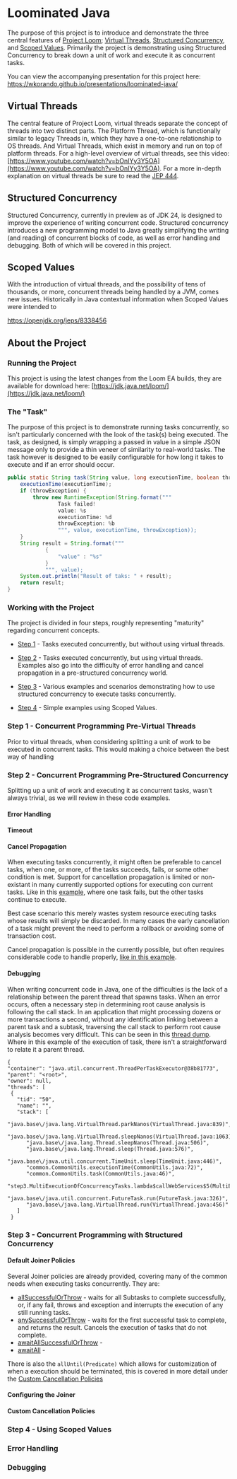 # Loominated Java

The purpose of this project is to introduce and demonstrate the three central features of [Project Loom](https://openjdk.org/projects/loom/); [Virtual Threads](#virtual-threads), [Structured Concurrency](#structured-concurrency), and [Scoped Values](#scoped-values). Primarily the project is demonstrating using Structured Concurrency to break down a unit of work and execute it as concurrent tasks. 

You can view the accompanying presentation for this project here: https://wkorando.github.io/presentations/loominated-java/

## Virtual Threads

The central feature of Project Loom, virtual threads separate the concept of threads into two distinct parts. The Platform Thread, which is functionally similar to legacy Threads in, which they have a one-to-one relationship to OS threads. And Virtual Threads, which exist in memory and run on top of platform threads. For a high-level overview of virtual threads, see this video: [https://www.youtube.com/watch?v=bOnIYy3Y5OA](https://www.youtube.com/watch?v=bOnIYy3Y5OA). For a more in-depth explanation on virtual threads be sure to read the [JEP 444](https://openjdk.org/jeps/444). 

## Structured Concurrency

Structured Concurrency, currently in preview as of JDK 24, is designed to improve the experience of writing concurrent code. Structured concurrency introduces a new programming model to Java greatly simplifying the writing (and reading) of concurrent blocks of code, as well as error handling and debugging. Both of which will be covered in this project. 

## Scoped Values

With the introduction of virtual threads, and the possibility of tens of thousands, or more, concurrent threads being handled by a JVM, comes new issues. Historically in Java contextual information when Scoped Values were intended to 


https://openjdk.org/jeps/8338456

## About the Project

### Running the Project

This project is using the latest changes from the Loom EA builds, they are available for download here: [https://jdk.java.net/loom/](https://jdk.java.net/loom/)

### The "Task"

The purpose of this project is to demonstrate running tasks concurrently, so isn't particularly concerned with the look of the task(s) being executed. The task, as designed, is simply wrapping a passed in value in a simple JSON message only to provide a thin veneer of similarity to real-world tasks. The task however is designed to be easily configurable for how long it takes to execute and if an error should occur. 

```java
public static String task(String value, long executionTime, boolean throwException) {
	executionTime(executionTime);
	if (throwException) {
		throw new RuntimeException(String.format("""
				Task failed!
				value: %s
				executionTime: %d
				throwException: %b
				""", value, executionTime, throwException));
	}
	String result = String.format("""
			{
				"value" : "%s"
			}
			""", value);
	System.out.println("Result of taks: " + result);
	return result;
}
```

### Working with the Project

The project is divided in four steps, roughly representing "maturity" regarding concurrent concepts.

* [Step 1](#step-1-concurrent-programming-pre-virtual-threads) - Tasks executed concurrently, but without using virtual threads. 

* [Step 2](#step-2-concurrent-programming-pre-structured-concurrency) - Tasks executed concurrently, but using virtual threads. Examples also go into the difficulty of error handling and cancel propagation in a pre-structured concurrency world. 

* [Step 3](#step-3-concurrent-programming-with-structured-concurrency) - Various examples and scenarios demonstrating how to use structured concurrency to execute tasks concurrently.

* [Step 4](#step-4-using-scoped-values) - Simple examples using Scoped Values. 

### Step 1 - Concurrent Programming Pre-Virtual Threads

Prior to virtual threads, when considering splitting a unit of work to be executed in concurrent tasks. This would making a choice between the best way of handling 

### Step 2 - Concurrent Programming Pre-Structured Concurrency

Splitting up a unit of work and executing it as concurrent tasks, wasn't always trivial, as we will review in these code examples.

#### Error Handling

#### Timeout

#### Cancel Propagation

When executing tasks concurrently, it might often be preferable to cancel tasks, when one, or more, of the tasks succeeds, fails, or some other condition is met. Support for cancellation propagation is limited or non-existant in many currently supported options for executing con current tasks. Like in this [example](src/main/java/step2/ConcurrencyWithTaskError.java), where one task fails, but the other tasks continue to execute. 

Best case scenario this merely wastes system resource executing tasks whose results will simply be discarded. In many cases the early cancellation of a task might prevent the need to perform a rollback or avoiding some of transaction cost. 

Cancel propagation is possible in the currently possible, but often requires considerable code to handle properly, [like in this example](src/main/java/step2/ConcurrencyShutdownOnError.java).

#### Debugging

When writing concurrent code in Java, one of the difficulties is the lack of a relationship between the parent thread that spawns tasks. When an error occurs, often a necessary step in determining root cause analysis is following the call stack. In an application that might processing dozens or more transactions a second, without any identification linking between a parent task and a subtask, traversing the call stack to perform root cause analysis becomes very difficult. This can be seen in this [thread dump](src/main/java/step2/pre-structured-concurrency-thread-dump-multi.json). Where in this example of the execution of task, there isn't a straightforward to relate it a parent thread.

```
{
"container": "java.util.concurrent.ThreadPerTaskExecutor@38b81773",
"parent": "<root>",
"owner": null,
"threads": [
 {
   "tid": "50",
   "name": "",
   "stack": [
      "java.base\/java.lang.VirtualThread.parkNanos(VirtualThread.java:839)",
      "java.base\/java.lang.VirtualThread.sleepNanos(VirtualThread.java:1063)",
      "java.base\/java.lang.Thread.sleepNanos(Thread.java:506)",
      "java.base\/java.lang.Thread.sleep(Thread.java:576)",
      "java.base\/java.util.concurrent.TimeUnit.sleep(TimeUnit.java:446)",
      "common.CommonUtils.executionTime(CommonUtils.java:72)",
      "common.CommonUtils.task(CommonUtils.java:46)",
      "step3.MultiExecutionOfConcurrencyTasks.lambda$callWebServices$5(MultiExecutionOfConcurrencyTasks.java:45)",
      "java.base\/java.util.concurrent.FutureTask.run(FutureTask.java:326)",
      "java.base\/java.lang.VirtualThread.run(VirtualThread.java:456)"
   ]
 }
 ```
         

### Step 3 - Concurrent Programming with Structured Concurrency

#### Default Joiner Policies

Several Joiner policies are already provided, covering many of the common needs when executing tasks concurrently. They are:

* [allSuccessfulOrThrow](src/main/java/step3/AllSuccessfulOrThrow.java) - waits for all Subtasks to complete successfully, or, if any fail, throws and exception and interrupts the execution of any still running tasks.
* [anySuccessfulOrThrow](src/main/java/step3/AnySuccessfulOrThrow.java) - waits for the first successful task to complete, and returns the result. Cancels the execution of tasks that do not complete.
* [awaitAllSuccessfulOrThrow](src/main/java/step3/AwaitAllSuccessfulOrThrow.java) - 
* [awaitAll](src/main/java/step3/AwaitAll.java) -

There is also the `allUntil(Predicate)` which allows for customization of when a execution should be terminated, this is covered in more detail under the [Custom Cancellation Policies](#custom-cancellation-policies)

#### Configuring the Joiner

#### Custom Cancellation Policies




### Step 4 - Using Scoped Values


### Error Handling

### Debugging


